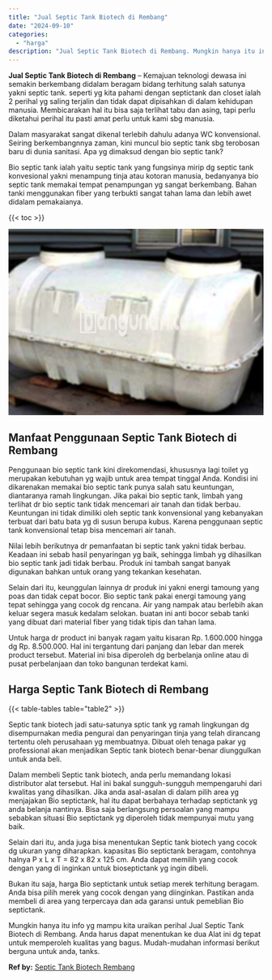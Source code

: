 ```yaml
---
title: "Jual Septic Tank Biotech di Rembang"
date: "2024-09-10"
categories: 
  - "harga"
description: "Jual Septic Tank Biotech di Rembang. Mungkin hanya itu info yg mampu kita uraikan perihal Jual Septic Tank Biotech di Rembang. Anda harus dapat menentukan ke..."
---
```


**Jual Septic Tank Biotech di Rembang** – Kemajuan teknologi dewasa ini semakin berkembang didalam beragam bidang terhitung salah satunya yakni septic tank. seperti yg kita pahami dengan septictank dan closet ialah 2 perihal yg saling terjalin dan tidak dapat dipisahkan di dalam kehidupan manusia. Membicarakan hal itu bisa saja terlihat tabu dan asing, tapi perlu diketahui perihal itu pasti amat perlu untuk kami sbg manusia.

Dalam masyarakat sangat dikenal terlebih dahulu adanya WC konvensional. Seiring berkembangnnya zaman, kini muncul bio septic tank sbg terobosan baru di dunia sanitasi. Apa yg dimaksud dengan bio septic tank?

Bio septic tank ialah yaitu septic tank yang fungsinya mirip dg septic tank konvesional yakni menampung tinja atau kotoran manusia, bedanyanya bio septic tank memakai tempat penampungan yg sangat berkembang. Bahan tanki menggunakan fiber yang terbukti sangat tahan lama dan lebih awet didalam pemakaianya.

{{< toc >}}

![Jual Septic Tank Biotech di Rembang](/images/jual-bio-septictank-46.png)

## Manfaat Penggunaan Septic Tank Biotech di Rembang

Penggunaan bio septic tank kini direkomendasi, khususnya lagi toilet yg merupakan kebutuhan yg wajib untuk area tempat tinggal Anda. Kondisi ini dikarenakan memakai bio septic tank punya salah satu keuntungan, diantaranya ramah lingkungan. Jika pakai bio septic tank, limbah yang terlihat dr bio septic tank tidak mencemari air tanah dan tidak berbau. Keuntungan ini tidak dimiliki oleh septic tank konvensional yang kebanyakan terbuat dari batu bata yg di susun berupa kubus. Karena penggunaan septic tank konvensional tetap bisa mencemari air tanah.

Nilai lebih berikutnya dr pemanfaatan bi septic tank yakni tidak berbau. Keadaan ini sebab hasil penyaringan yg baik, sehingga limbah yg dihasilkan bio septic tank jadi tidak berbau. Produk ini tambah sangat banyak digunakan bahkan untuk orang yang tekankan kesehatan.

Selain dari itu, keunggulan lainnya dr produk ini yakni energi tamoung yang poas dan tidak cepat bocor. Bio septic tank pakai energi tamoung yang tepat sehingga yang cocok dg rencana. Air yang nampak atau berlebih akan keluar segera masuk kedalam selokan. buatan ini anti bocor sebab tanki yang dibuat dari material fiber yang tidak tipis dan tahan lama.

Untuk harga dr product ini banyak ragam yaitu kisaran Rp. 1.600.000 hingga dg Rp. 8.500.000. Hal ini tergantung dari panjang dan lebar dan merek product tersebut. Material ini bisa diperoleh dg berbelanja online atau di pusat perbelanjaan dan toko bangunan terdekat kami.

## Harga Septic Tank Biotech di Rembang

{{< table-tables table="table2" >}}

Septic tank biotech jadi satu-satunya sptic tank yg ramah lingkungan dg disempurnakan media pengurai dan penyaringan tinja yang telah dirancang tertentu oleh perusahaan yg membuatnya. Dibuat oleh tenaga pakar yg professional akan menjadikan Septic tank biotech benar-benar diunggulkan untuk anda beli.

Dalam membeli Septic tank biotech, anda perlu memandang lokasi distributor alat tersebut. Hal ini bakal sungguh-sungguh mempengaruhi dari kwalitas yang dihasilkan. Jika anda asal-asalan di dalam pilih area yg menjajakan Bio septictank, hal itu dapat berbahaya terhadap septictank yg anda belanja nantinya. Bisa saja berlangsung persoalan yang mampu sebabkan situasi Bio septictank yg diperoleh tidak mempunyai mutu yang baik.

Selain dari itu, anda juga bisa menentukan Septic tank biotech yang cocok dg ukuran yang diharapkan. kapasitas Bio septictank beragam, contohnya halnya P x L x T = 82 x 82 x 125 cm. Anda dapat memilih yang cocok dengan yang di inginkan untuk bioseptictank yg ingin dibeli.

Bukan itu saja, harga Bio septictank untuk setiap merek terhitung beragam. Anda bisa pilih merek yang cocok dengan yang diinginkan. Pastikan anda membeli di area yang terpercaya dan ada garansi untuk pemeblian Bio septictank.

Mungkin hanya itu info yg mampu kita uraikan perihal Jual Septic Tank Biotech di Rembang. Anda harus dapat menentukan ke dua Alat ini dg tepat untuk memperoleh kualitas yang bagus. Mudah-mudahan informasi berikut berguna untuk anda, tanks.

**Ref by:** [Septic Tank Biotech Rembang](https://id.wikipedia.org/wiki/Septic)
